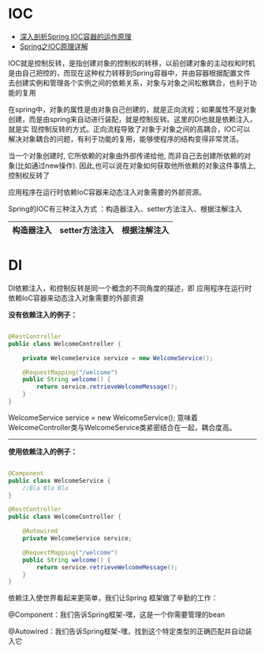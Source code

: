 
# IOC

* [深入剖析Spring IOC容器的运作原理](https://www.ctolib.com/topics-109935.html)
* [Spring之IOC原理详解](https://blog.csdn.net/sunpeng_sp/article/details/57419999)

IOC就是控制反转，是指创建对象的控制权的转移，以前创建对象的主动权和时机是由自己把控的，而现在这种权力转移到Spring容器中，并由容器根据配置文件去创建实例和管理各个实例之间的依赖关系，对象与对象之间松散耦合，也利于功能的复用

在spring中，对象的属性是由对象自己创建的，就是正向流程；如果属性不是对象创建，而是由spring来自动进行装配，就是控制反转。这里的DI也就是依赖注入，就是实
现控制反转的方式。正向流程导致了对象于对象之间的高耦合，IOC可以解决对象耦合的问题，有利于功能的复用，能够使程序的结构变得非常灵活。

当一个对象创建时, 它所依赖的对象由外部传递给他, 而非自己去创建所依赖的对象(比如通过new操作). 因此,也可以说在对象如何获取他所依赖的对象这件事情上, 控制权反转了

应用程序在运行时依赖IoC容器来动态注入对象需要的外部资源。



Spring的IOC有三种注入方式 ：构造器注入、setter方法注入、根据注解注入

构造器注入|setter方法注入|根据注解注入|
---|---|---|


# DI


DI依赖注入，和控制反转是同一个概念的不同角度的描述，即 应用程序在运行时依赖IoC容器来动态注入对象需要的外部资源


**没有依赖注入的例子：**

```java

@RestController
public class WelcomeController {

    private WelcomeService service = new WelcomeService();

	@RequestMapping("/welcome")
	public String welcome() {
		return service.retrieveWelcomeMessage();
	}
}

```

WelcomeService service = new WelcomeService(); 意味着WelcomeController类与WelcomeService类紧密结合在一起，耦合度高。

---

**使用依赖注入的例子：**

```java

@Component
public class WelcomeService {
    //Bla Bla Bla
}

@RestController
public class WelcomeController {

    @Autowired
    private WelcomeService service;

	@RequestMapping("/welcome")
	public String welcome() {
		return service.retrieveWelcomeMessage();
	}
}

```

依赖注入使世界看起来更简单，我们让Spring 框架做了辛勤的工作：

@Component：我们告诉Spring框架-嘿，这是一个你需要管理的bean

@Autowired：我们告诉Spring框架-嘿，找到这个特定类型的正确匹配并自动装入它









